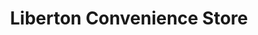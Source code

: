 ---
title: "Liberton Convenience Store"
url: /edinburgh/liberton-convenience-store/
shop: Lebensmittel
---